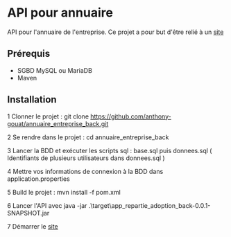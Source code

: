 # API pour annuaire

API pour l'annuaire de l'entreprise.
Ce projet a pour but d'être relié à un [site](https://github.com/anthony-gouat/annuaire_entreprise_front)

## Prérequis

- SGBD MySQL ou MariaDB
- Maven

## Installation

1 Clonner le projet : git clone https://github.com/anthony-gouat/annuaire_entreprise_back.git

2 Se rendre dans le projet : cd annuaire_entreprise_back

3 Lancer la BDD et exécuter les scripts sql : base.sql puis donnees.sql ( Identifiants de plusieurs utilisateurs dans donnees.sql )

4 Mettre vos informations de connexion à la BDD dans application.properties

5 Build le projet : mvn install -f pom.xml

6 Lancer l'API avec java -jar .\target\app_repartie_adoption_back-0.0.1-SNAPSHOT.jar

7 Démarrer le [site](https://github.com/anthony-gouat/annuaire_entreprise_front)

